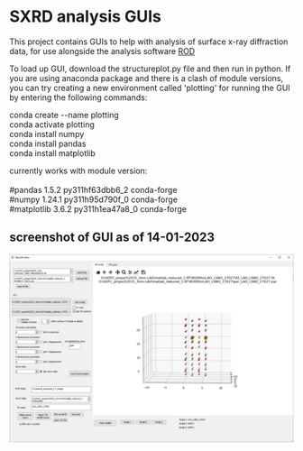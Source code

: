 # SXRD analysis GUIs
This project contains GUIs to help with analysis of surface x-ray diffraction data, for use alongside the analysis software <a href="https://www.esrf.fr/computing/scientific/joint_projects/ANA-ROD/index.html"> ROD </a>

To load up GUI, download the structureplot.py file and then run in python. 
If you are using anaconda package and there is a clash of module versions, you can try creating a new environment called 'plotting' for running the GUI by entering the following commands:

conda create --name plotting <br />
conda activate plotting<br />
conda install numpy<br />
conda install pandas<br />
conda install matplotlib<br />


currently works with module version:<br />
<br />
#pandas                    1.5.2           py311hf63dbb6_2    conda-forge<br />
#numpy                     1.24.1          py311h95d790f_0    conda-forge<br />
#matplotlib                3.6.2           py311h1ea47a8_0    conda-forge<br />


## screenshot of GUI as of 14-01-2023
![Alt text](/sxrdstructgui.png?raw=true "Optional Title")
